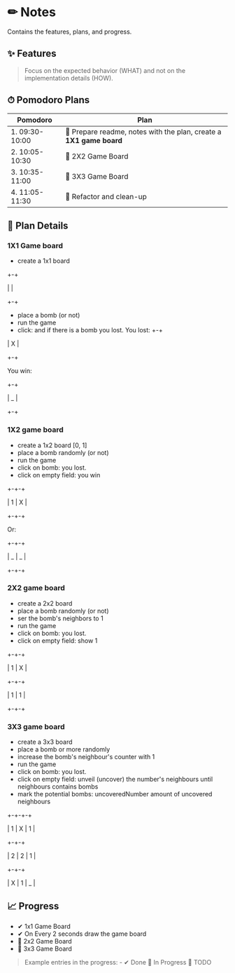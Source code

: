 # ✏ Notes
Contains the features, plans, and progress.

## ✨ Features
> Focus on the expected behavior (WHAT) and not on the implementation details (HOW).


## ⏱ Pomodoro Plans

| Pomodoro | Plan |
| ------ | ------ |
| 1. 09:30-10:00  | 📌 Prepare readme, notes with the plan, create a **1X1 game board**|
| 2. 10:05-10:30 | 📌 2X2 Game Board |
| 3. 10:35-11:00 | 📌 3X3 Game Board |
| 4. 11:05-11:30 | 📌 Refactor and clean-up |


## 📰 Plan Details

### 1X1 Game board
- create a 1x1 board

+-+

|  |

+-+

- place a bomb (or not)
- run the game
- click: and if there is a bomb you lost.
  You lost:
  +-+

| X |

+-+

You win:

+-+

| _ |

+-+
### 1X2 game board
- create a 1x2 board [0, 1]
- place a bomb randomly (or not)
- run the game
- click on bomb: you lost.
- click on empty field: you win

+-+-+

| 1 | X |

+-+-+

Or:

+-+-+

| _ | _ |

+-+-+

### 2X2 game board
- create a 2x2 board
- place a bomb randomly (or not)
- ser the bomb's neighbors to 1
- run the game
- click on bomb: you lost.
- click on empty field: show 1

+-+-+

| 1 | X |

+-+-+

| 1 | 1 |

+-+-+

### 3X3 game board
- create a 3x3 board
- place a bomb or more randomly
- increase the bomb's neighbour's counter with 1
- run the game
- click on bomb: you lost.
- click on empty field: unveil (uncover) the number's neighbours until neighbours contains bombs
- mark the potential bombs: uncoveredNumber amount of uncovered neighbours

+-+-+-+

| 1 | X | 1 |

+-+-+

| 2 | 2 | 1 |

+-+-+

| X | 1 | _ |

## 📈 Progress

- ✔ 1x1 Game Board
- ✔ On Every 2 seconds draw the game board
- 🔧 2x2 Game Board
- 📌 3x3 Game Board

> Example entries in the progress: - ✔ Done 🔧 In Progress 📌 TODO
